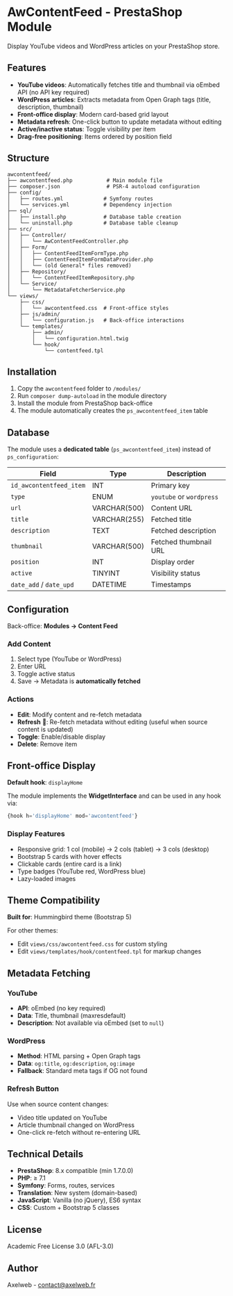 # AwContentFeed - PrestaShop Module

Display YouTube videos and WordPress articles on your PrestaShop store.

## Features

- **YouTube videos**: Automatically fetches title and thumbnail via oEmbed API (no API key required)
- **WordPress articles**: Extracts metadata from Open Graph tags (title, description, thumbnail)
- **Front-office display**: Modern card-based grid layout
- **Metadata refresh**: One-click button to update metadata without editing
- **Active/inactive status**: Toggle visibility per item
- **Drag-free positioning**: Items ordered by position field

## Structure

```
awcontentfeed/
├── awcontentfeed.php           # Main module file
├── composer.json               # PSR-4 autoload configuration
├── config/
│   ├── routes.yml             # Symfony routes
│   └── services.yml           # Dependency injection
├── sql/
│   ├── install.php            # Database table creation
│   └── uninstall.php          # Database table cleanup
├── src/
│   ├── Controller/
│   │   └── AwContentFeedController.php
│   ├── Form/
│   │   ├── ContentFeedItemFormType.php
│   │   ├── ContentFeedItemFormDataProvider.php
│   │   └── (old General* files removed)
│   ├── Repository/
│   │   └── ContentFeedItemRepository.php
│   └── Service/
│       └── MetadataFetcherService.php
└── views/
    ├── css/
    │   └── awcontentfeed.css  # Front-office styles
    ├── js/admin/
    │   └── configuration.js   # Back-office interactions
    └── templates/
        ├── admin/
        │   └── configuration.html.twig
        └── hook/
            └── contentfeed.tpl
```

## Installation

1. Copy the `awcontentfeed` folder to `/modules/`
2. Run `composer dump-autoload` in the module directory
3. Install the module from PrestaShop back-office
4. The module automatically creates the `ps_awcontentfeed_item` table

## Database

The module uses a **dedicated table** (`ps_awcontentfeed_item`) instead of `ps_configuration`:

| Field | Type | Description |
|-------|------|-------------|
| `id_awcontentfeed_item` | INT | Primary key |
| `type` | ENUM | `youtube` or `wordpress` |
| `url` | VARCHAR(500) | Content URL |
| `title` | VARCHAR(255) | Fetched title |
| `description` | TEXT | Fetched description |
| `thumbnail` | VARCHAR(500) | Fetched thumbnail URL |
| `position` | INT | Display order |
| `active` | TINYINT | Visibility status |
| `date_add` / `date_upd` | DATETIME | Timestamps |

## Configuration

Back-office: **Modules → Content Feed**

### Add Content
1. Select type (YouTube or WordPress)
2. Enter URL
3. Toggle active status
4. Save → Metadata is **automatically fetched**

### Actions
- **Edit**: Modify content and re-fetch metadata
- **Refresh** 🔄: Re-fetch metadata without editing (useful when source content is updated)
- **Toggle**: Enable/disable display
- **Delete**: Remove item

## Front-office Display

**Default hook**: `displayHome`

The module implements the **WidgetInterface** and can be used in any hook via:
```php
{hook h='displayHome' mod='awcontentfeed'}
```

### Display Features
- Responsive grid: 1 col (mobile) → 2 cols (tablet) → 3 cols (desktop)
- Bootstrap 5 cards with hover effects
- Clickable cards (entire card is a link)
- Type badges (YouTube red, WordPress blue)
- Lazy-loaded images

## Theme Compatibility

**Built for**: Hummingbird theme (Bootstrap 5)

For other themes:
- Edit `views/css/awcontentfeed.css` for custom styling
- Edit `views/templates/hook/contentfeed.tpl` for markup changes

## Metadata Fetching

### YouTube
- **API**: oEmbed (no key required)
- **Data**: Title, thumbnail (maxresdefault)
- **Description**: Not available via oEmbed (set to `null`)

### WordPress
- **Method**: HTML parsing + Open Graph tags
- **Data**: `og:title`, `og:description`, `og:image`
- **Fallback**: Standard meta tags if OG not found

### Refresh Button
Use when source content changes:
- Video title updated on YouTube
- Article thumbnail changed on WordPress
- One-click re-fetch without re-entering URL

## Technical Details

- **PrestaShop**: 8.x compatible (min 1.7.0.0)
- **PHP**: ≥ 7.1
- **Symfony**: Forms, routes, services
- **Translation**: New system (domain-based)
- **JavaScript**: Vanilla (no jQuery), ES6 syntax
- **CSS**: Custom + Bootstrap 5 classes

## License

Academic Free License 3.0 (AFL-3.0)

## Author

Axelweb - contact@axelweb.fr
